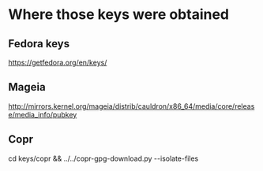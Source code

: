 # Where those keys were obtained

## Fedora keys

https://getfedora.org/en/keys/

## Mageia

http://mirrors.kernel.org/mageia/distrib/cauldron/x86_64/media/core/release/media_info/pubkey

## Copr

cd keys/copr && ../../copr-gpg-download.py --isolate-files
